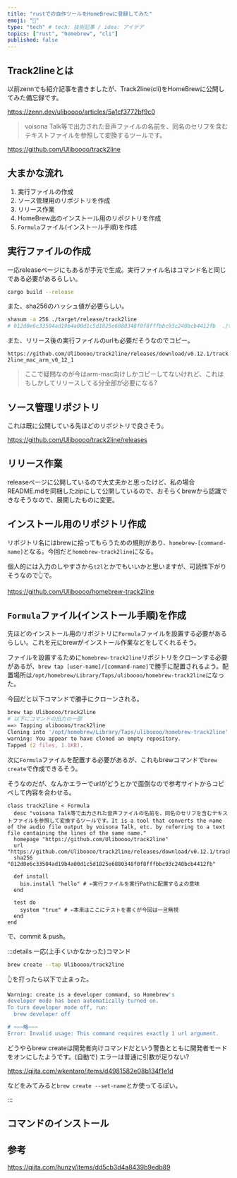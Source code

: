 ```yaml
---
title: "rustでの自作ツールをHomeBrewに登録してみた"
emoji: "🍺"
type: "tech" # tech: 技術記事 / idea: アイデア
topics: ["rust", "homebrew", "cli"]
published: false
---
```


## Track2lineとは

以前zennでも紹介記事を書きましたが、Track2line(cli)をHomeBrewに公開してみた備忘録です。

https://zenn.dev/uliboooo/articles/5a1cf3772bf9c0

> voisona Talk等で出力された音声ファイルの名前を、同名のセリフを含むテキストファイルを参照して変換するツールです。

https://github.com/Uliboooo/track2line

## 大まかな流れ

1. 実行ファイルの作成
2. ソース管理用のリポジトリを作成
3. リリース作業
4. HomeBrew出のインストール用のリポジトリを作成
5. `Formula`ファイル(インストール手順)を作成

## 実行ファイルの作成

一応releaseページにもあるが手元で生成。実行ファイル名はコマンド名と同じである必要があるらしい。

```zsh
cargo build --release
```

また、sha256のハッシュ値が必要らしい。

```zsh
shasum -a 256 ./target/release/track2line
# 012d0e6c33504ad19b4a00d1c5d1825e6880348f0f8fffbbc93c240bcb4412fb  ./target/release/track2line
```

また、リリース後の実行ファイルのurlも必要だそうなのでコピー。

`https://github.com/Uliboooo/track2line/releases/download/v0.12.1/track2line_mac_arm_v0_12_1`

>ここで疑問なのが今はarm-mac向けしかコピーしてないけれど、これはもしかしてリリースしてる分全部が必要になる?

## ソース管理リポジトリ

これは既に公開している先ほどのリポジトリで良さそう。

https://github.com/Uliboooo/track2line/releases

## リリース作業

releaseページに公開しているので大丈夫かと思ったけど、私の場合README.mdを同梱したzipにして公開しているので、おそらくbrewから認識できなそうなので、展開したものに変更。

## インストール用のリポジトリ作成

リポジトリ名にはbrewに拾ってもらうための規則があり、`homebrew-[command-name]`となる。今回だと`homebrew-track2line`になる。

個人的には入力のしやすさから`t2l`とかでもいいかと思いますが、可読性下がりそうなので👆で。

https://github.com/Uliboooo/homebrew-track2line

## `Formula`ファイル(インストール手順)を作成

先ほどのインストール用のリポジトリに`Formula`ファイルを設置する必要があるらしい。これを元にbrewがインストール作業などをしてくれるそう。

ファイルを設置するために`homebrew-track2line`リポジトリをクローンする必要があるが、`brew tap [user-name]/[command-name]`で勝手に配置されるよう。配置場所は`/opt/homebrew/Library/Taps/uliboooo/homebrew-track2line`になった。

今回だと以下コマンドで勝手にクローンされる。

```zsh
brew tap Uliboooo/track2line
# 以下にコマンドの出力の一部
==> Tapping uliboooo/track2line
Cloning into '/opt/homebrew/Library/Taps/uliboooo/homebrew-track2line'...
warning: You appear to have cloned an empty repository.
Tapped (2 files, 1.1KB).
```

次に`Formula`ファイルを配置する必要があるが、これもbrewコマンドで`brew create`で作成できるそう。

そうなのだが、なんかエラーでurlがどうとかで面倒なので参考サイトからコピペして内容を合わせる。

```ruby: track2line.rb
class track2line < Formula
  desc "voisona Talk等で出力された音声ファイルの名前を、同名のセリフを含むテキストファイルを参照して変換するツールです。It is a tool that converts the name of the audio file output by voisona Talk, etc. by referring to a text file containing the lines of the same name."
  homepage "https://github.com/Uliboooo/track2line"
  url "https://github.com/Uliboooo/track2line/releases/download/v0.12.1/track2line_mac_arm_v0_12_1"
  sha256 "012d0e6c33504ad19b4a00d1c5d1825e6880348f0f8fffbbc93c240bcb4412fb"

  def install
    bin.install "hello" # ←実行ファイルを実行Pathに配置するよの意味
  end

  test do
    system "true" # ←本来はここにテストを書くが今回は一旦無視
  end
end
```

で、commit & push。

:::details 一応(上手くいかなかった)コマンド

```zsh
brew create --tap Uliboooo/track2line
```

👆を打ったら以下で止まった。

```zsh
Warning: create is a developer command, so Homebrew's
developer mode has been automatically turned on.
To turn developer mode off, run:
  brew developer off

# ~~~略~~~
Error: Invalid usage: This command requires exactly 1 url argument.
```

どうやらbrew createは開発者向けコマンドだという警告とともに開発者モードをオンにしたようです。(自動で)
エラーは普通に引数が足りない?

https://qiita.com/wkentaro/items/d4981582e08b134f1e1d

などをみてみると`brew create --set-name`とか使ってるぽい。

:::

## コマンドのインストール



## 参考

https://qiita.com/hunzy/items/dd5cb3d4a8439b9edb89
